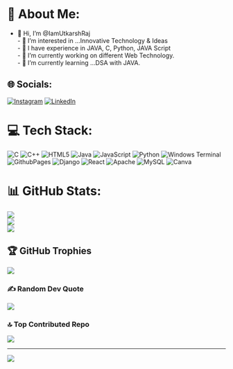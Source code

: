 # 💫 About Me:
- 👋 Hi, I’m @IamUtkarshRaj<br>- 👀 I’m interested in ...Innovative Technology & Ideas <br>- 🎯 I have experience in JAVA, C, Python, JAVA Script  <br>- 🔭 I’m currently working on different Web Technology.<br>- 🌱 I’m currently learning ...DSA with JAVA.<br>


## 🌐 Socials:
[![Instagram](https://img.shields.io/badge/Instagram-%23E4405F.svg?logo=Instagram&logoColor=white)](https://instagram.com/utkarsh__raj_) [![LinkedIn](https://img.shields.io/badge/LinkedIn-%230077B5.svg?logo=linkedin&logoColor=white)](https://linkedin.com/in/utkarsh-raj-70203a253) 

# 💻 Tech Stack:
![C](https://img.shields.io/badge/c-%2300599C.svg?style=plastic&logo=c&logoColor=white) ![C++](https://img.shields.io/badge/c++-%2300599C.svg?style=plastic&logo=c%2B%2B&logoColor=white) ![HTML5](https://img.shields.io/badge/html5-%23E34F26.svg?style=plastic&logo=html5&logoColor=white) ![Java](https://img.shields.io/badge/java-%23ED8B00.svg?style=plastic&logo=openjdk&logoColor=white) ![JavaScript](https://img.shields.io/badge/javascript-%23323330.svg?style=plastic&logo=javascript&logoColor=%23F7DF1E) ![Python](https://img.shields.io/badge/python-3670A0?style=plastic&logo=python&logoColor=ffdd54) ![Windows Terminal](https://img.shields.io/badge/Windows%20Terminal-%234D4D4D.svg?style=plastic&logo=windows-terminal&logoColor=white) ![GithubPages](https://img.shields.io/badge/github%20pages-121013?style=plastic&logo=github&logoColor=white) ![Django](https://img.shields.io/badge/django-%23092E20.svg?style=plastic&logo=django&logoColor=white) ![React](https://img.shields.io/badge/react-%2320232a.svg?style=plastic&logo=react&logoColor=%2361DAFB) ![Apache](https://img.shields.io/badge/apache-%23D42029.svg?style=plastic&logo=apache&logoColor=white) ![MySQL](https://img.shields.io/badge/mysql-4479A1.svg?style=plastic&logo=mysql&logoColor=white) ![Canva](https://img.shields.io/badge/Canva-%2300C4CC.svg?style=plastic&logo=Canva&logoColor=white)
# 📊 GitHub Stats:
![](https://github-readme-stats.vercel.app/api?username=IamUtkarshRaj&theme=dark&hide_border=false&include_all_commits=true&count_private=true)<br/>
![](https://github-readme-streak-stats.herokuapp.com/?user=IamUtkarshRaj&theme=dark&hide_border=false)<br/>
![](https://github-readme-stats.vercel.app/api/top-langs/?username=IamUtkarshRaj&theme=dark&hide_border=false&include_all_commits=true&count_private=true&layout=compact)

## 🏆 GitHub Trophies
![](https://github-profile-trophy.vercel.app/?username=IamUtkarshRaj&theme=tokyonight&no-frame=false&no-bg=false&margin-w=4)

### ✍️ Random Dev Quote
![](https://quotes-github-readme.vercel.app/api?type=horizontal&theme=radical)

### 🔝 Top Contributed Repo
![](https://github-contributor-stats.vercel.app/api?username=IamUtkarshRaj&limit=5&theme=dark&combine_all_yearly_contributions=true)

---
[![](https://visitcount.itsvg.in/api?id=IamUtkarshRaj&icon=0&color=0)](https://visitcount.itsvg.in)

<!-- Proudly created with GPRM ( https://gprm.itsvg.in ) -->
